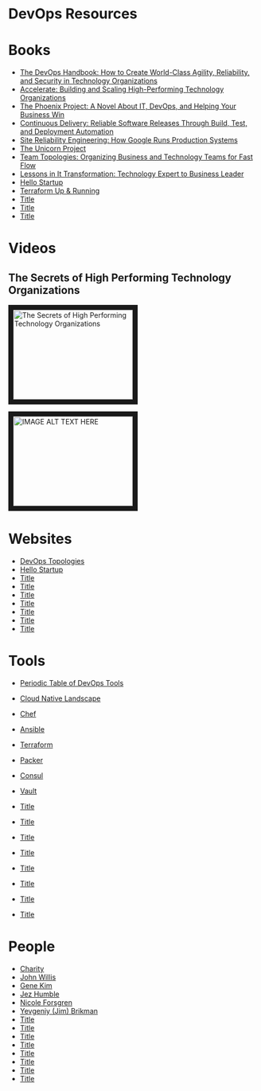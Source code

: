 # DevOps Resources

# Books

- [The DevOps Handbook: How to Create World-Class Agility, Reliability, and Security in Technology Organizations](https://www.goodreads.com/book/show/26083308-the-devops-handbook)
- [Accelerate: Building and Scaling High-Performing Technology Organizations](https://www.goodreads.com/book/show/35747076-accelerate)
- [The Phoenix Project: A Novel About IT, DevOps, and Helping Your Business Win](https://www.goodreads.com/book/show/17255186-the-phoenix-project)
- [Continuous Delivery: Reliable Software Releases Through Build, Test, and Deployment Automation](https://www.goodreads.com/book/show/8686650-continuous-delivery)
- [Site Reliability Engineering: How Google Runs Production Systems](https://www.goodreads.com/book/show/27968891-site-reliability-engineering)
- [The Unicorn Project](https://www.goodreads.com/book/show/44333183-the-unicorn-project)
- [Team Topologies: Organizing Business and Technology Teams for Fast Flow](https://www.goodreads.com/en/book/show/44135420-team-topologies)
- [Lessons in It Transformation: Technology Expert to Business Leader](https://www.goodreads.com/book/show/12867664-lessons-in-it-transformation) 
- [Hello Startup](https://www.goodreads.com/book/show/26457143-hello-startup)
- [Terraform Up & Running](https://www.terraformupandrunning.com/)
- [Title](URL)
- [Title](URL)
- [Title](URL)

# Videos

## The Secrets of High Performing Technology Organizations
<a href="http://www.youtube.com/watch?feature=player_embedded&v=RJz1GlClG1M
" target="_blank"><img src="http://img.youtube.com/vi/RJz1GlClG1M/0.jpg" 
alt="The Secrets of High Performing Technology Organizations" width="240" height="180" border="10" /></a>

<a href="http://www.youtube.com/watch?feature=player_embedded&v=YOUTUBE_VIDEO_ID_HERE
" target="_blank"><img src="http://img.youtube.com/vi/YOUTUBE_VIDEO_ID_HERE/0.jpg" 
alt="IMAGE ALT TEXT HERE" width="240" height="180" border="10" /></a>

# Websites

- [DevOps Topologies](https://web.devopstopologies.com/)
- [Hello Startup](https://www.goodreads.com/book/show/26457143-hello-startup)
- [Title](URL)
- [Title](URL)
- [Title](URL)
- [Title](URL)
- [Title](URL)
- [Title](URL)
- [Title](URL)

# Tools

- [Periodic Table of DevOps Tools](https://xebialabs.com/periodic-table-of-devops-tools/)
- [Cloud Native Landscape](https://landscape.cncf.io/)



- [Chef](https://www.chef.io/)
- [Ansible](https://www.ansible.com/)
- [Terraform](URL)
- [Packer](URL)
- [Consul](URL)
- [Vault](URL)
- [Title](URL)
- [Title](URL)
- [Title](URL)
- [Title](URL)
- [Title](URL)
- [Title](URL)
- [Title](URL)
- [Title](URL)

# People

- [Charity](https://charity.wtf/)
- [John Willis](https://www.linkedin.com/in/johnwillisatlanta/)
- [Gene Kim](https://www.linkedin.com/in/realgenekim/)
- [Jez Humble](https://www.linkedin.com/in/jez-humble/)
- [Nicole Forsgren](https://www.linkedin.com/in/nicolefv/)
- [Yevgeniy (Jim) Brikman](https://www.ybrikman.com/)
- [Title](URL)
- [Title](URL)
- [Title](URL)
- [Title](URL)
- [Title](URL)
- [Title](URL)
- [Title](URL)
- [Title](URL)
